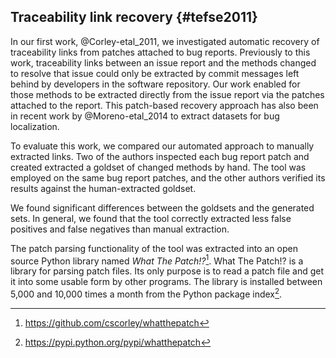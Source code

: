 
## Traceability link recovery {#tefse2011}

In our first work, @Corley-etal_2011, we investigated automatic recovery of
traceability links from patches attached to bug reports. Previously to this
work, traceability links between an issue report and the methods changed to
resolve that issue could only be extracted by commit messages left behind by
developers in the software repository. Our work enabled for those methods to be
extracted directly from the issue report via the patches attached to the
report. This patch-based recovery approach has also been in recent work by
@Moreno-etal_2014 to extract datasets for bug localization.

To evaluate this work, we compared our automated approach to manually extracted
links. Two of the authors inspected each bug report patch and created extracted
a goldset of changed methods by hand. The tool was employed on the same bug
report patches, and the other authors verified its results against the
human-extracted goldset.

We found significant differences between the goldsets and the generated sets.
In general, we found that the tool correctly extracted less false positives and
false negatives than manual extraction.

The patch parsing functionality of the tool was extracted into an open source
Python library named *What The Patch!?*[^wtp]. What The Patch!? is a library
for parsing patch files. Its only purpose is to read a patch file and get it
into some usable form by other programs. The library is installed between 5,000
and 10,000 times a month from the Python package index[^wtppypi].

[^wtp]: https://github.com/cscorley/whatthepatch
[^wtppypi]: https://pypi.python.org/pypi/whatthepatch

